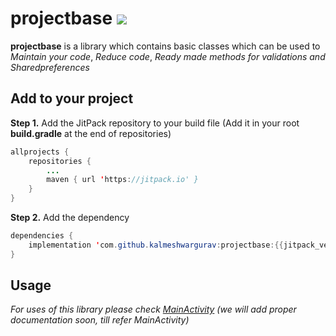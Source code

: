 # projectbase ![](https://jitpack.io/v/kalmeshwargurav/projectbase.svg)


**projectbase** is a library which contains basic classes which can be used to *Maintain your code*, *Reduce code*, *Ready made methods for validations and Sharedpreferences*

## Add to your project

**Step 1.** Add the JitPack repository to your build file
(Add it in your root **build.gradle** at the end of repositories)

```java
allprojects {
	repositories {
		...
		maven { url 'https://jitpack.io' }
	}
}
```

**Step 2.** Add the dependency
```java
dependencies {
	implementation 'com.github.kalmeshwargurav:projectbase:{{jitpack_version}}'
}
```
## Usage

*For uses of this library please check
[MainActivity](https://github.com/kalmeshwargurav/projectbase/blob/master/app/src/main/java/in/kalmesh/projectbaselibrary/MainActivity.java) (we will add proper documentation soon, till refer MainActivity)*